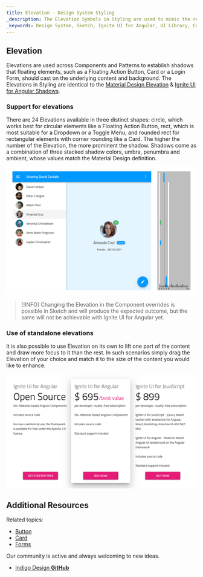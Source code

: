 ```yaml
---
title: Elevation - Design System Styling
_description: The Elevation Symbols in Styling are used to mimic the relative position between surfaces stacked on top of one another.
_keywords: Design System, Sketch, Ignite UI for Angular, UI Library, Colors, Palettes
---
```


## Elevation

Elevations are used across Components and Patterns to establish shadows that floating elements, such as a Floating Action Button, Card or a Login Form, should cast on the underlying content and background. The Elevations in Styling are identical to the [Material Design Elevation](https://material.io/design/environment/elevation.html#) & [Ignite UI for Angular Shadows](https://www.infragistics.com/products/ignite-ui-angular/angular/components/shadows.html).

### Support for elevations

There are 24 Elevations available in three distinct shapes: circle, which works best for circular elements like a Floating Action Button, rect, which is most suitable for a Dropdown or a Toggle Menu, and rounded rect for rectangular elements with corner rounding like a Card. The higher the number of the Elevation, the more prominent the shadow. Shadows come as a combination of three stacked shadow colors, umbra, penumbra and ambient, whose values match the Material Design definition.

![](../images/elevation_people.png)

> [!INFO]
> Changing the Elevation in the Component overrides is possible in Sketch and will produce the expected outcome, but the same will not be achievable with Ignite UI for Angular yet.

### Use of standalone elevations

It is also possible to use Elevation on its own to lift one part of the content and draw more focus to it than the rest. In such scenarios simply drag the Elevation of your choice and match it to the size of the content you would like to enhance.

![](../images/elevation_standalone.png)

## Additional Resources

Related topics:

- [Button](button.md)
- [Card](cards.md)
- [Forms](forms.md)
  <div class="divider--half"></div>

Our community is active and always welcoming to new ideas.

- [Indigo Design **GitHub**](https://github.com/IgniteUI/design-system-docfx)
